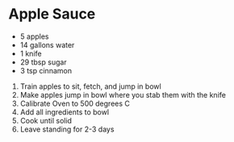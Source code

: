 # Apple Sauce

* 5 apples
* 14 gallons water
* 1 knife
* 29 tbsp sugar
* 3 tsp cinnamon

1. Train apples to sit, fetch, and jump in bowl
2. Make apples jump in bowl where you stab them with the knife
3. Calibrate Oven to 500 degrees C
4. Add all ingredients to bowl
5. Cook until solid
6. Leave standing for 2-3 days